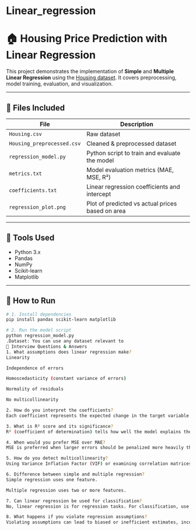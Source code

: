 # Linear_regression
# 🏠 Housing Price Prediction with Linear Regression

This project demonstrates the implementation of **Simple** and **Multiple Linear Regression** using the [Housing dataset](Housing.csv). It covers preprocessing, model training, evaluation, and visualization.

---

## 📁 Files Included

| File | Description |
|------|-------------|
| `Housing.csv` | Raw dataset |
| `Housing_preprocessed.csv` | Cleaned & preprocessed dataset |
| `regression_model.py` | Python script to train and evaluate the model |
| `metrics.txt` | Model evaluation metrics (MAE, MSE, R²) |
| `coefficients.txt` | Linear regression coefficients and intercept |
| `regression_plot.png` | Plot of predicted vs actual prices based on area |

---

## 🧪 Tools Used

- Python 3.x
- Pandas
- NumPy
- Scikit-learn
- Matplotlib

---

## 📌 How to Run

```bash
# 1. Install dependencies
pip install pandas scikit-learn matplotlib

# 2. Run the model script
python regression_model.py
.Dataset: You can use any dataset relevant to 
📖 Interview Questions & Answers
1. What assumptions does linear regression make?
Linearity

Independence of errors

Homoscedasticity (constant variance of errors)

Normality of residuals

No multicollinearity

2. How do you interpret the coefficients?
Each coefficient represents the expected change in the target variable for a one-unit increase in the corresponding feature, holding all other features constant.

3. What is R² score and its significance?
R² (coefficient of determination) tells how well the model explains the variance in the target. Closer to 1 means better fit.

4. When would you prefer MSE over MAE?
MSE is preferred when larger errors should be penalized more heavily than smaller ones.

5. How do you detect multicollinearity?
Using Variance Inflation Factor (VIF) or examining correlation matrices.

6. Difference between simple and multiple regression?
Simple regression uses one feature.

Multiple regression uses two or more features.

7. Can linear regression be used for classification?
No, linear regression is for regression tasks. For classification, use logistic regression or other classifiers.

8. What happens if you violate regression assumptions?
Violating assumptions can lead to biased or inefficient estimates, incorrect inferences, and poor model performance.
